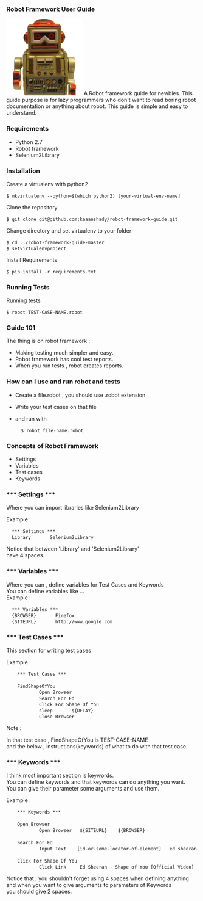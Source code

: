 ### Robot Framework User Guide
<img src="robot.png" width="200">
A Robot framework guide for newbies.  
This guide purpose is for lazy programmers who
don't want to read boring robot documentation or anything about robot.  
This guide is simple and easy to understand.


### Requirements

* Python 2.7
* Robot framework
* Selenium2Library


### Installation

Create a virtualenv with python2

    $ mkvirtualenv --python=$(which python2) [your-virtual-env-name]

Clone the repository

    $ git clone git@github.com:kaaanshady/robot-framework-guide.git

Change directory and set virtualenv to your folder

    $ cd ../robot-framework-guide-master
    $ setvirtualenvproject

Install Requirements

    $ pip install -r requirements.txt


### Running Tests

Running tests

    $ robot TEST-CASE-NAME.robot


### Guide 101

The thing is on robot framework :  

* Making testing much simpler and easy.  
* Robot framework has cool test reports.  
* When you run tests , robot creates reports.


### How can I use and run robot and tests

* Create a file.robot , you should use .robot extension
* Write your test cases on that file
* and run with

        $ robot file-name.robot


### Concepts of Robot Framework

* Settings
* Variables
* Test cases
* Keywords


### *** Settings ***

Where you can import libraries like Selenium2Library

Example :

      *** Settings ***
      Library       Selenium2Library

Notice that between 'Library' and 'Selenium2Library'  
have 4 spaces.


### *** Variables ***

Where you can , define variables for Test Cases and Keywords  
You can define variables like ...  
Example :

      *** Variables ***
      {BROWSER}       Firefox
      {SITEURL}       http://www.google.com


### *** Test Cases ***

This section for writing test cases  

Example :

        *** Test Cases ***

        FindShapeOfYou  
                Open Browser  
                Search For Ed  
                Click For Shape Of You  
                sleep       ${DELAY}  
                Close Browser


Note :

In that test case , FindShapeOfYou is TEST-CASE-NAME  
and the below , instructions(keywords) of what to do with that test case.


### *** Keywords ***

I think most important section is keywords.  
You can define keywords and that keywords can do anything you want.  
You can give their parameter some arguments and use them.

Example :

        *** Keywords ***

        Open Browser  
                Open Browser   ${SITEURL}    ${BROWSER}  

        Search For Ed  
                Input Text    [id-or-some-locator-of-element]   ed sheeran  

        Click For Shape Of You  
                Click Link     Ed Sheeran - Shape of You [Official Video]  


Notice that , you shouldn't forget using 4 spaces when defining anything  
and when you want to give arguments to parameters of Keywords  
you should give 2 spaces.
